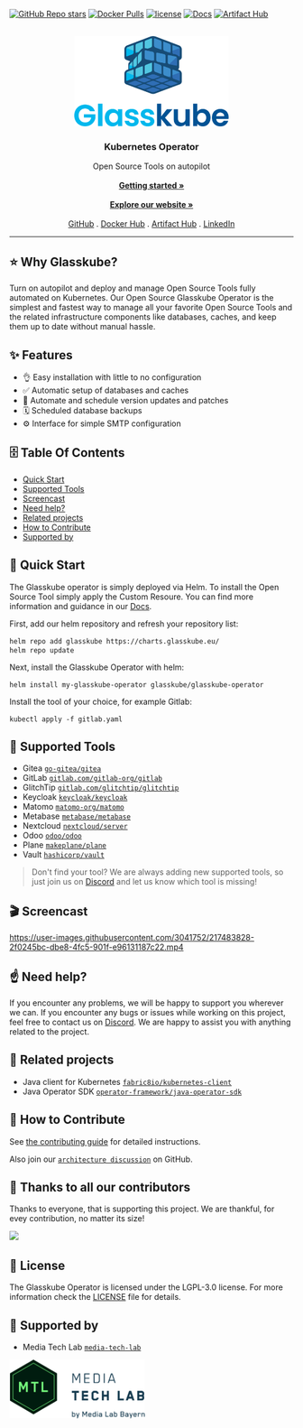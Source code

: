[![GitHub Repo stars](https://img.shields.io/github/stars/glasskube/operator)](https://github.com/glasskube/operator)
[![Docker Pulls](https://img.shields.io/docker/pulls/glasskube/operator)](https://hub.docker.com/r/glasskube/operator)
[![license](https://img.shields.io/badge/license-LGPL_3.0-blue)](https://opensource.org/license/lgpl-3-0/)
[![Docs](https://img.shields.io/badge/docs-glasskube.eu%2Fdocs-blue)](https://glasskube.eu/docs/)
[![Artifact Hub](https://img.shields.io/endpoint?url=https://artifacthub.io/badge/repository/glasskube)](https://artifacthub.io/packages/helm/glasskube/glasskube-operator)


<br>
<div align="center">
  <a href="https://glasskube.eu/">
    <img src="https://raw.githubusercontent.com/glasskube/.github/main/images/glasskube-logo.png" alt="Glasskube Logo" height="160">
  </a>

<h3 align="center">Kubernetes Operator</h3>

  <p align="center">
    Open Source Tools on autopilot
    <br><br>
    <a href="https://glasskube.eu/docs/getting-started/install"><strong>Getting started »</strong></a>
    <br> <br>
    <a href="https://glasskube.eu/"><strong>Explore our website »</strong></a>
    <br>
    <br>
    <a href="https://github.com/glasskube" target="_blank">GitHub</a>
    .
    <a href="https://hub.docker.com/u/glasskube" target="_blank">Docker Hub</a>
    .
    <a href="https://artifacthub.io/packages/helm/glasskube/glasskube-operator" target="_blank">Artifact Hub</a>
    .
    <a href="https://www.linkedin.com/company/glasskube/" target="_blank">LinkedIn</a>
  </p>
</div>

<hr>

## ⭐️ Why Glasskube?

Turn on autopilot and deploy and manage Open Source Tools fully automated on Kubernetes. Our Open Source Glasskube Operator is the simplest and fastest way to manage all your favorite Open Source Tools and the related infrastructure components like databases, caches, and keep them up to date without manual hassle.

## ✨ Features

- 👌 Easy installation with little to no configuration
- ✅ Automatic setup of databases and caches
- 🔄 Automate and schedule version updates and patches
- 🗓️ Scheduled database backups
- ⚙️ Interface for simple SMTP configuration

## 🗄️ Table Of Contents
- [Quick Start](https://github.com/glasskube/operator#-quick-start)
- [Supported Tools](https://github.com/glasskube/operator#-supported-tools)
- [Screencast](https://github.com/glasskube/operator#-screencast)
- [Need help?](https://github.com/glasskube/operator#-need-help)
- [Related projects](https://github.com/glasskube/operator#-related-projects)
- [How to Contribute](https://github.com/glasskube/operator#-how-to-contribute) 
- [Supported by](https://github.com/glasskube/operator#-supported-by)



## 🚀 Quick Start
The Glasskube operator is simply deployed via Helm. To install the Open Source Tool simply apply the Custom Resoure. You can find more information and guidance in our [Docs](https://glasskube.eu/docs/). 

First, add our helm repository and refresh your repository list: 

```console
helm repo add glasskube https://charts.glasskube.eu/
helm repo update
```

Next, install the Glasskube Operator with helm:

```
helm install my-glasskube-operator glasskube/glasskube-operator
```

Install the tool of your choice, for example Gitlab:

```
kubectl apply -f gitlab.yaml
```


## 🔨 Supported Tools 
- Gitea [`go-gitea/gitea`](https://github.com/go-gitea/gitea)
- GitLab [`gitlab.com/gitlab-org/gitlab`](https://gitlab.com/gitlab-org/gitlab)
- GlitchTip [`gitlab.com/glitchtip/glitchtip`](https://gitlab.com/glitchtip)
- Keycloak [`keycloak/keycloak`](https://github.com/keycloak/keycloak)
- Matomo [`matomo-org/matomo`](https://github.com/matomo-org/matomo)
- Metabase [`metabase/metabase`](https://github.com/metabase/metabase)
- Nextcloud [`nextcloud/server`](https://github.com/nextcloud/server)
- Odoo [`odoo/odoo`](https://github.com/odoo/odoo)
- Plane [`makeplane/plane`](https://github.com/makeplane/plane)
- Vault [`hashicorp/vault`](https://github.com/hashicorp/vault)

> Don't find your tool? We are always adding new supported tools, so just join us on [Discord](https://discord.gg/qH6u2nJB) and let us know which tool is missing!

## 🎬 Screencast

https://user-images.githubusercontent.com/3041752/217483828-2f0245bc-dbe8-4fc5-901f-e96131187c22.mp4

## ☝️ Need help?
If you encounter any problems, we will be happy to support you wherever we can. If you encounter any bugs or issues while working on this project, feel free to contact us on [Discord](https://discord.gg/qH6u2nJB). We are happy to assist you with anything related to the project.

## 📎 Related projects

- Java client for Kubernetes [`fabric8io/kubernetes-client`](https://github.com/fabric8io/kubernetes-client)
- Java Operator SDK [`operator-framework/java-operator-sdk`](https://github.com/operator-framework/java-operator-sdk)

## 🤝 How to Contribute

See [the contributing guide](CONTRIBUTING.md) for detailed instructions.

Also join our [`architecture discussion`](https://github.com/glasskube/operator/discussions/4) on GitHub.

## 🤩 Thanks to all our contributors 

Thanks to everyone, that is supporting this project. We are thankful, for evey contribution, no matter its size! 

<a href="https://github.com/glasskube/operator/graphs/contributors">
  <img src="https://contrib.rocks/image?repo=glasskube/operator" />
</a>

## 📘 License 

The Glasskube Operator is licensed under the LGPL-3.0 license. For more information check the [LICENSE](https://github.com/glasskube/operator/blob/main/LICENSE) file for details.

## 🙏 Supported by

- Media Tech Lab [`media-tech-lab`](https://github.com/media-tech-lab)

<a href="https://www.media-lab.de/en/programs/media-tech-lab">
    <img src="https://raw.githubusercontent.com/media-tech-lab/.github/main/assets/mtl-powered-by.png" width="240" title="Media Tech Lab powered by logo">
</a>
